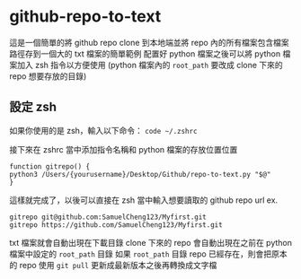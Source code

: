 # github-repo-to-text
這是一個簡單的將 github repo clone 到本地端並將 repo 內的所有檔案包含檔案路徑存到一個大的 txt 檔案的簡單範例
配置好 python 檔案之後可以將 python 檔案加入 zsh 指令以方便使用
(python 檔案內的 `root_path` 要改成 clone 下來的 repo 想要存放的目錄)

## 設定 zsh
如果你使用的是 zsh，輸入以下命令：
    `code ~/.zshrc` 

接下來在 zshrc 當中添加指令名稱和 python 檔案的存放位置位置

```
function gitrepo() {
python3 /Users/{yourusername}/Desktop/Github/repo-to-text.py "$@"
}
```

這樣就完成了，以後可以直接在 zsh 當中輸入想要讀取的 github repo url
ex.
```
gitrepo git@github.com:SamuelCheng123/Myfirst.git
gitrepo https://github.com/SamuelCheng123/Myfirst.git
```
txt 檔案就會自動出現在下載目錄
clone 下來的 repo 會自動出現在之前在 python 檔案中設定的 `root_path` 目錄
如果 `root_path` 目錄 repo 已經存在，則會把原本的 repo 使用 `git pull` 更新成最新版本之後再轉換成文字檔
